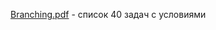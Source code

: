 
<a href="https://github.com/IrynaValovich/Java_Intro_Online/blob/master/1_Basics_of_software_code_development/src/by/htp/basic_of_software_1/branch_task/Branching.pdf">Branching.pdf</a> - список 40 задач с условиями
